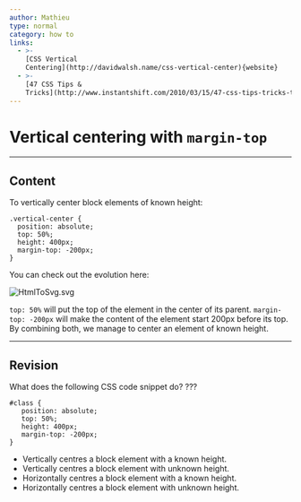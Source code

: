 ```yaml
---
author: Mathieu
type: normal
category: how to
links:
  - >-
    [CSS Vertical
    Centering](http://davidwalsh.name/css-vertical-center){website}
  - >-
    [47 CSS Tips &
    Tricks](http://www.instantshift.com/2010/03/15/47-css-tips-tricks-to-take-your-site-to-the-next-level/){website}
---
```


# Vertical centering with `margin-top`


---

## Content

To vertically center block elements of known height:

```plain-text
.vertical-center {
  position: absolute;
  top: 50%;
  height: 400px;
  margin-top: -200px;
}
```

You can check out the evolution here:

![HtmlToSvg.svg](https://img.enkipro.com/3179ba1e9d0b35a33abec9b3d20ce4d5.png)

`top: 50%` will put the top of the element in the center of its parent. `margin-top: -200px` will make the content of the element start 200px before its top. By combining both, we manage to center an element of known height.


---

## Revision

What does the following CSS code snippet do? ???

```plain-text
#class {
   position: absolute;
   top: 50%;
   height: 400px;
   margin-top: -200px;
}
```

- Vertically centres a block element with a known height.
- Vertically centres a block element with unknown height.
- Horizontally centres a block element with a known height.
- Horizontally centres a block element with unknown height.
